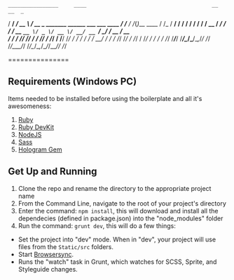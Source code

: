     ________________     ____                                        __        __  _           
   / ____/ ____/ __ \   / __ \____  _______  ______ ___  ___  ____  / /_____ _/ /_(_)___  ____ 
  / /_  / __/ / / / /  / / / / __ \/ ___/ / / / __ `__ \/ _ \/ __ \/ __/ __ `/ __/ / __ \/ __ \
 / __/ / /___/ /_/ /  / /_/ / /_/ / /__/ /_/ / / / / / /  __/ / / / /_/ /_/ / /_/ / /_/ / / / /
/_/   /_____/_____/  /_____/\____/\___/\__,_/_/ /_/ /_/\___/_/ /_/\__/\__,_/\__/_/\____/_/ /_/ 
                                                                                               
===============


## Requirements (Windows PC)

Items needed to be installed before using the boilerplate and all it's awesomeness:

1. [Ruby](http://rubyinstaller.org/) 
2. [Ruby DevKit](http://rubyinstaller.org/add-ons/devkit/)
3. [NodeJS](https://nodejs.org/en/)
3. [Sass](http://sass-lang.com/install)
4. [Hologram Gem](http://trulia.github.io/hologram/)


## Get Up and Running 

1. Clone the repo and rename the directory to the appropriate project name
2. From the Command Line, navigate to the root of your project's directory
3. Enter the command: `npm install`, this will download and install all the dependecies (defined in package.json) into the "node_modules" folder
4. Run the command: `grunt dev`, this will do a few things: 
  * Set the project into "dev" mode. When in "dev", your project will use files from the `Static/src` folders. 
  * Start [Browsersync](http://www.browsersync.io/).
  * Runs the "watch" task in Grunt, which watches for SCSS, Sprite, and Styleguide changes.


